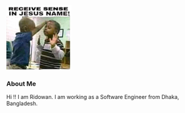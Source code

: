  <div class="row">
                <div class="col s12">
                  <div class="about-inner">
                    <div class="row">
                      <div class="col s12 m4 l3">
                        <div class="about-inner-left">
                          <img class="profile-img" src="img/profile-img1.jpg" alt="Profile Image" style="width:170px;height:170px;">
                        </div>
                      </div>
                      <div class="col s12 m8 l9">
                        <div class="about-inner-right">
                          <h3>About Me</h3>
                          <p>Hi !! I am Ridowan. I am working as a Software Engineer from Dhaka, Bangladesh.</p>
                         </div> </div>
                          
                    
